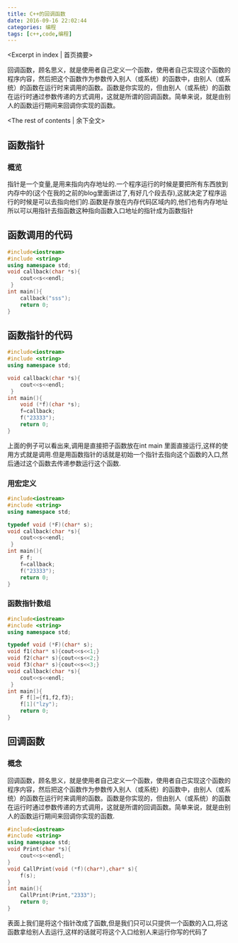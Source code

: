 ```yaml
---
title: C++的回调函数
date: 2016-09-16 22:02:44
categories: 编程
tags: [c++,code,编程]
---
```


<Excerpt in index | 首页摘要> 

回调函数，顾名思义，就是使用者自己定义一个函数，使用者自己实现这个函数的程序内容，然后把这个函数作为参数传入别人（或系统）的函数中，由别人（或系统）的函数在运行时来调用的函数。函数是你实现的，但由别人（或系统）的函数在运行时通过参数传递的方式调用，这就是所谓的回调函数。简单来说，就是由别人的函数运行期间来回调你实现的函数。

<!-- more -->

<The rest of contents | 余下全文>

## 函数指针

### 概览

指针是一个变量,是用来指向内存地址的.一个程序运行的时候是要把所有东西放到内存中的(这个在我的之前的blog里面讲过了,有好几个段去存),这就决定了程序运行的时候是可以去指向他们的.函数是存放在内存代码区域内的,他们也有内存地址所以可以用指针去指函数这种指向函数入口地址的指针成为函数指针

## 函数调用的代码

```c++
#include<iostream>
#include <string>
using namespace std;
void callback(char *s){
    cout<<s<<endl;
 }
int main(){
    callback("sss");
    return 0;
}
```

## 函数指针的代码

```c++
#include<iostream>
#include <string>
using namespace std;

void callback(char *s){
    cout<<s<<endl;
 }
int main(){
    void (*f)(char *s);
    f=callback;
    f("23333");
    return 0;
}

```

上面的例子可以看出来,调用是直接把子函数放在int main 里面直接运行,这样的使用方式就是调用.但是用函数指针的话就是初始一个指针去指向这个函数的入口,然后通过这个函数去传递参数运行这个函数.

### 用宏定义

```c++
#include<iostream>
#include <string>
using namespace std;

typedef void (*F)(char* s);
void callback(char *s){
    cout<<s<<endl;
 }
int main(){
    F f;
    f=callback;
    f("23333");
    return 0;
}

```

### 函数指针数组

```c++
#include<iostream>
#include <string>
using namespace std;

typedef void (*F)(char* s);
void f1(char* s){cout<<s<<1;}
void f2(char* s){cout<<s<<2;}
void f3(char* s){cout<<s<<3;}
void callback(char *s){
    cout<<s<<endl;
 }
int main(){
    F f[]={f1,f2,f3};
    f[1]("lzy");
    return 0;
}

```



## 回调函数

### 概念

回调函数，顾名思义，就是使用者自己定义一个函数，使用者自己实现这个函数的程序内容，然后把这个函数作为参数传入别人（或系统）的函数中，由别人（或系统）的函数在运行时来调用的函数。函数是你实现的，但由别人（或系统）的函数在运行时通过参数传递的方式调用，这就是所谓的回调函数。简单来说，就是由别人的函数运行期间来回调你实现的函数.

```c++
#include<iostream>
#include <string>
using namespace std;
void Print(char *s){
    cout<<s<<endl;
}
void CallPrint(void (*f)(char*),char* s){
    f(s);
}
int main(){
    CallPrint(Print,"2333");
    return 0;
}

```

表面上我们是将这个指针改成了函数,但是我们只可以只提供一个函数的入口,将这函数拿给别人去运行,这样的话就可将这个入口给别人来运行你写的代码了